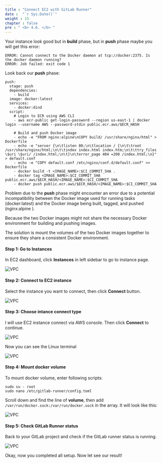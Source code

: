 ```yaml
---
title : "Connect EC2 with GitLab Runner"
date :  "`r Sys.Date()`" 
weight : 15 
chapter : false
pre : " <b> 4.6. </b> "
---
```


Your instance look good but in **build** phase, but in **push** phase maybe you will get this error:

```
ERROR: Cannot connect to the Docker daemon at tcp://docker:2375. Is the docker daemon running?
ERROR: Job failed: exit code 1
```

Look back our **push** phase:

```
push:
  stage: push
  dependencies:
    - build
  image: docker:latest
  services:
    - docker:dind
  script:
    # Login to ECR using AWS CLI
    - aws ecr-public get-login-password --region us-east-1 | docker login --username AWS --password-stdin public.ecr.aws/$ECR_HASH

    # Build and push Docker image
    - echo -e "FROM nginx:alpine\nCOPY build/ /usr/share/nginx/html" > Dockerfile
    - echo -e "server {\n\tlisten 80;\n\tlocation / {\n\t\troot /usr/share/nginx/html;\n\t\tindex index.html index.htm;\n\t\ttry_files \$uri \$uri/ /index.html;\n\t}\n\terror_page 404 =200 /index.html;\n}" > default.conf
    - echo -e "COPY default.conf /etc/nginx/conf.d/default.conf" >> Dockerfile
    - docker build -t <IMAGE_NAME>:$CI_COMMIT_SHA .
    - docker tag <IMAGE_NAME>:$CI_COMMIT_SHA public.ecr.aws/$ECR_HASH/<IMAGE_NAME>:$CI_COMMIT_SHA
    - docker push public.ecr.aws/$ECR_HASH/<IMAGE_NAME>:$CI_COMMIT_SHA
```
Problem due to the **push** phase might encounter an error due to a potential incompatibility between the Docker image used for running tasks (docker:latest) and the Docker image being built, tagged, and pushed (nginx:alpine ).

Because the two Docker images might not share the necessary Docker environment for building and pushing images.

The solution is mount the volumes of the two Docker images together to ensure they share a consistent Docker environment.

#### Step 1: Go to Instances

In EC2 dashboard, click **Instances** in left sidebar to go to instance page.

![VPC](../../images/4.6-connectec2withgitlabrunner/ec2_1.png)

#### Step 2: Connect to EC2 instance

Select the instance you want to connect, then click **Connect** button.

![VPC](../../images/4.6-connectec2withgitlabrunner/ec2_2.png)

#### Step 3: Choose intance connect type

I will use EC2 instance connect via AWS console. Then click **Connect** to continue.

![VPC](../../images/4.6-connectec2withgitlabrunner/ec2_3.png)

Now you can see the Linux terminal

![VPC](../../images/4.6-connectec2withgitlabrunner/ec2_4.png)

#### Step 4: Mount docker volume

To mount docker volume, enter following scripts:

```
sudo su - root
sudo nano /etc/gitlab-runner/config.toml
```

Scroll down and find the line of **volume**, then add `/var/run/docker.sock:/var/run/docker.sock` in the array. It will look like this:

![VPC](../../images/4.6-connectec2withgitlabrunner/ec2_5.png)

#### Step 5: Check GitLab Runner status

Back to your GitLab project and check if the GitLab runner status is running.

![VPC](../../images/4.6-connectec2withgitlabrunner/ec2_6.png)

Okay, now you completed all setup. Now let see our result!
